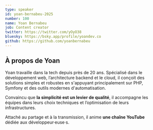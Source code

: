 ```yaml
---
type: speaker
id: yoan-bernabeu-2025
number: 100
name: Yoan Bernabeu
job: Content creator
twitter: https://twitter.com/yOyO38
bluesky: https://bsky.app/profile/yoandev.co
github: https://github.com/yoanbernabeu
---
```


## À propos de Yoan

Yoan travaille dans la tech depuis près de 20 ans. Spécialisé dans le développement web, l’architecture backend et le cloud, il conçoit des solutions simples et robustes en s'appuyant principalement sur PHP, Symfony et des outils modernes d'automatisation. 

Convaincu que **la simplicité est un levier de qualité**, il accompagne les équipes dans leurs choix techniques et l’optimisation de leurs infrastructures. 

Attaché au partage et à la transmission, il anime **une chaîne YouTube** dédiée aux développeur·euse·s.

